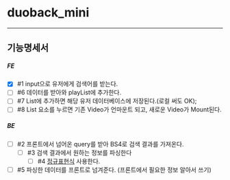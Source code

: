 # duoback_mini

---

## 기능명세서

##### FE

- [x] #1 input으로 유저에게 검색어를 받는다.
- [ ] #6 데이터를 받아와 playList에 추가한다.
- [ ] #7 List에 추가하면 해당 유저 데이터베이스에 저장된다.(로컬 써도 OK);
- [ ] #8 List 요소를 누르면 기존 Video가 언마운트 되고, 새로운 Video가 Mount된다.

##### BE

- [ ] #2 프론트에서 넘어온 query를 받아 BS4로 검색 결과를 가져온다.
  - [ ] #3 검색 결과에서 원하는 정보를 파싱한다
    - [ ] #4 [정규표현식](https://regexr.com/) 사용한다.
- [ ] #5 파싱한 데이터를 프론트로 넘겨준다. (프론트에서 필요한 정보 알아서 쓰기)
